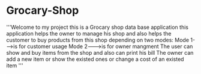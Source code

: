 # Grocary-Shop
'''Welcome to my project 
	this is a Grocary shop data base application
	this application helps the owner to manage his shop
	and also helps the customer to buy products from this shop 
	depending on two modes:
	Mode 1--->is for customer usage
	Mode 2--->is for owner mangment
	The user can show and buy items from the shop and also can print his bill
	The owner can add a new item or show the existed ones or change a cost of an existed item
'''
